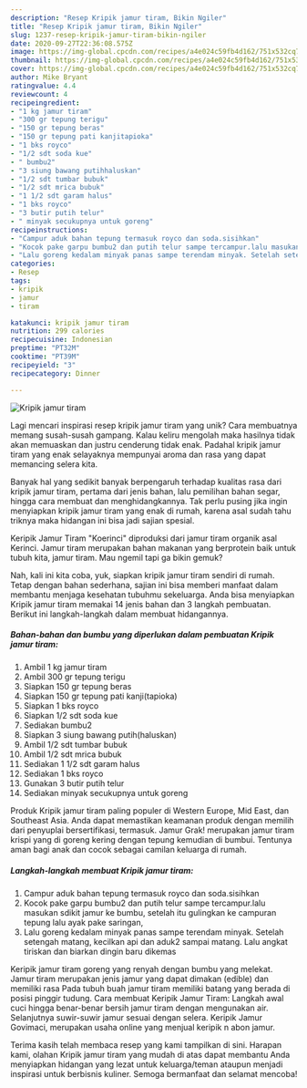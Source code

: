 ```yaml
---
description: "Resep Kripik jamur tiram, Bikin Ngiler"
title: "Resep Kripik jamur tiram, Bikin Ngiler"
slug: 1237-resep-kripik-jamur-tiram-bikin-ngiler
date: 2020-09-27T22:36:08.575Z
image: https://img-global.cpcdn.com/recipes/a4e024c59fb4d162/751x532cq70/kripik-jamur-tiram-foto-resep-utama.jpg
thumbnail: https://img-global.cpcdn.com/recipes/a4e024c59fb4d162/751x532cq70/kripik-jamur-tiram-foto-resep-utama.jpg
cover: https://img-global.cpcdn.com/recipes/a4e024c59fb4d162/751x532cq70/kripik-jamur-tiram-foto-resep-utama.jpg
author: Mike Bryant
ratingvalue: 4.4
reviewcount: 4
recipeingredient:
- "1 kg jamur tiram"
- "300 gr tepung terigu"
- "150 gr tepung beras"
- "150 gr tepung pati kanjitapioka"
- "1 bks royco"
- "1/2 sdt soda kue"
- " bumbu2"
- "3 siung bawang putihhaluskan"
- "1/2 sdt tumbar bubuk"
- "1/2 sdt mrica bubuk"
- "1 1/2 sdt garam halus"
- "1 bks royco"
- "3 butir putih telur"
- " minyak secukupnya untuk goreng"
recipeinstructions:
- "Campur aduk bahan tepung termasuk royco dan soda.sisihkan"
- "Kocok pake garpu bumbu2 dan putih telur sampe tercampur.lalu masukan sdikit jamur ke bumbu, setelah itu gulingkan ke campuran tepung lalu ayak pake saringan,"
- "Lalu goreng kedalam minyak panas sampe terendam minyak. Setelah setengah matang, kecilkan api dan aduk2 sampai matang. Lalu angkat tiriskan dan biarkan dingin baru dikemas"
categories:
- Resep
tags:
- kripik
- jamur
- tiram

katakunci: kripik jamur tiram 
nutrition: 299 calories
recipecuisine: Indonesian
preptime: "PT32M"
cooktime: "PT39M"
recipeyield: "3"
recipecategory: Dinner

---
```



![Kripik jamur tiram](https://img-global.cpcdn.com/recipes/a4e024c59fb4d162/751x532cq70/kripik-jamur-tiram-foto-resep-utama.jpg)

Lagi mencari inspirasi resep kripik jamur tiram yang unik? Cara membuatnya memang susah-susah gampang. Kalau keliru mengolah maka hasilnya tidak akan memuaskan dan justru cenderung tidak enak. Padahal kripik jamur tiram yang enak selayaknya mempunyai aroma dan rasa yang dapat memancing selera kita.

Banyak hal yang sedikit banyak berpengaruh terhadap kualitas rasa dari kripik jamur tiram, pertama dari jenis bahan, lalu pemilihan bahan segar, hingga cara membuat dan menghidangkannya. Tak perlu pusing jika ingin menyiapkan kripik jamur tiram yang enak di rumah, karena asal sudah tahu triknya maka hidangan ini bisa jadi sajian spesial.

Keripik Jamur Tiram &#34;Koerinci&#34; diproduksi dari jamur tiram organik asal Kerinci. Jamur tiram merupakan bahan makanan yang berprotein baik untuk tubuh kita, jamur tiram. Mau ngemil tapi ga bikin gemuk?


Nah, kali ini kita coba, yuk, siapkan kripik jamur tiram sendiri di rumah. Tetap dengan bahan sederhana, sajian ini bisa memberi manfaat dalam membantu menjaga kesehatan tubuhmu sekeluarga. Anda bisa menyiapkan Kripik jamur tiram memakai 14 jenis bahan dan 3 langkah pembuatan. Berikut ini langkah-langkah dalam membuat hidangannya.

<!--inarticleads1-->

##### Bahan-bahan dan bumbu yang diperlukan dalam pembuatan Kripik jamur tiram:

1. Ambil 1 kg jamur tiram
1. Ambil 300 gr tepung terigu
1. Siapkan 150 gr tepung beras
1. Siapkan 150 gr tepung pati kanji(tapioka)
1. Siapkan 1 bks royco
1. Siapkan 1/2 sdt soda kue
1. Sediakan  bumbu2
1. Siapkan 3 siung bawang putih(haluskan)
1. Ambil 1/2 sdt tumbar bubuk
1. Ambil 1/2 sdt mrica bubuk
1. Sediakan 1 1/2 sdt garam halus
1. Sediakan 1 bks royco
1. Gunakan 3 butir putih telur
1. Sediakan  minyak secukupnya untuk goreng


Produk Kripik jamur tiram paling populer di Western Europe, Mid East, dan Southeast Asia. Anda dapat memastikan keamanan produk dengan memilih dari penyuplai bersertifikasi, termasuk. Jamur Grak! merupakan jamur tiram krispi yang di goreng kering dengan tepung kemudian di bumbui. Tentunya aman bagi anak dan cocok sebagai camilan keluarga di rumah. 

<!--inarticleads2-->

##### Langkah-langkah membuat Kripik jamur tiram:

1. Campur aduk bahan tepung termasuk royco dan soda.sisihkan
1. Kocok pake garpu bumbu2 dan putih telur sampe tercampur.lalu masukan sdikit jamur ke bumbu, setelah itu gulingkan ke campuran tepung lalu ayak pake saringan,
1. Lalu goreng kedalam minyak panas sampe terendam minyak. Setelah setengah matang, kecilkan api dan aduk2 sampai matang. Lalu angkat tiriskan dan biarkan dingin baru dikemas


Keripik jamur tiram goreng yang renyah dengan bumbu yang melekat. Jamur tiram merupakan jenis jamur yang dapat dimakan (edible) dan memiliki rasa Pada tubuh buah jamur tiram memiliki batang yang berada di posisi pinggir tudung. Cara membuat Keripik Jamur Tiram: Langkah awal cuci hingga benar-benar bersih jamur tiram dengan mengunakan air. Selanjutnya suwir-suwir jamur sesuai dengan selera. Keripik Jamur Govimaci, merupakan usaha online yang menjual keripik n abon jamur. 

Terima kasih telah membaca resep yang kami tampilkan di sini. Harapan kami, olahan Kripik jamur tiram yang mudah di atas dapat membantu Anda menyiapkan hidangan yang lezat untuk keluarga/teman ataupun menjadi inspirasi untuk berbisnis kuliner. Semoga bermanfaat dan selamat mencoba!
